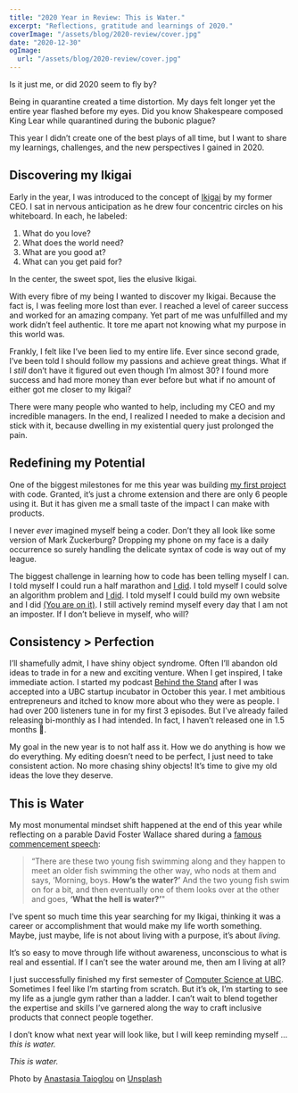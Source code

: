 ```yaml
---
title: "2020 Year in Review: This is Water."
excerpt: "Reflections, gratitude and learnings of 2020."
coverImage: "/assets/blog/2020-review/cover.jpg"
date: "2020-12-30"
ogImage:
  url: "/assets/blog/2020-review/cover.jpg"
---
```


Is it just me, or did 2020 seem to fly by?

Being in quarantine created a time distortion. My days felt longer yet the entire year flashed before my eyes. Did you know Shakespeare composed King Lear while quarantined during the bubonic plague?

This year I didn’t create one of the best plays of all time, but I want to share my learnings, challenges, and the new perspectives I gained in 2020.

## Discovering my Ikigai

Early in the year, I was introduced to the concept of [Ikigai](http://www.forastateofhappiness.com/tag/ikigai/) by my former CEO. I sat in nervous anticipation as he drew four concentric circles on his whiteboard. In each, he labeled:

1. What do you love?
2. What does the world need?
3. What are you good at?
4. What can you get paid for?

In the center, the sweet spot, lies the elusive Ikigai.

With every fibre of my being I wanted to discover my Ikigai. Because the fact is, I was feeling more lost than ever. I reached a level of career success and worked for an amazing company. Yet part of me was unfulfilled and my work didn’t feel authentic. It tore me apart not knowing what my purpose in this world was.

Frankly, I felt like I’ve been lied to my entire life. Ever since second grade, I’ve been told I should follow my passions and achieve great things. What if I _still_ don’t have it figured out even though I’m almost 30? I found more success and had more money than ever before but what if no amount of either got me closer to my Ikigai?

There were many people who wanted to help, including my CEO and my incredible managers. In the end, I realized I needed to make a decision and stick with it, because dwelling in my existential query just prolonged the pain.

## Redefining my Potential

One of the biggest milestones for me this year was building [my first project](/projects/life-calendar) with code. Granted, it’s just a chrome extension and there are only 6 people using it. But it has given me a small taste of the impact I can make with products.

I never _ever_ imagined myself being a coder. Don’t they all look like some version of Mark Zuckerburg? Dropping my phone on my face is a daily occurrence so surely handling the delicate syntax of code is way out of my league.

The biggest challenge in learning how to code has been telling myself I can. I told myself I could run a half marathon and [I did](https://www.strava.com/activities/4273743160). I told myself I could solve an algorithm problem and [I did](https://github.com/alicelovescake/advent-of-code). I told myself I could build my own website and I did [(You are on it)](https://alicezhao.com). I still actively remind myself every day that I am not an imposter. If I don’t believe in myself, who will?

## Consistency > Perfection

I’ll shamefully admit, I have shiny object syndrome. Often I’ll abandon old ideas to trade in for a new and exciting venture. When I get inspired, I take immediate action. I started my podcast [Behind the Stand](/projects/behind-the-stand) after I was accepted into a UBC startup incubator in October this year. I met ambitious entrepreneurs and itched to know more about who they were as people. I had over 200 listeners tune in for my first 3 episodes. But I’ve already failed releasing bi-monthly as I had intended. In fact, I haven’t released one in 1.5 months 😬.

My goal in the new year is to not half ass it. How we do anything is how we do everything. My editing doesn’t need to be perfect, I just need to take consistent action. No more chasing shiny objects! It’s time to give my old ideas the love they deserve.

## This is Water

My most monumental mindset shift happened at the end of this year while reflecting on a parable David Foster Wallace shared during a [famous commencement speech](https://www.youtube.com/watch?v=8CrOL-ydFMI):

> “There are these two young fish swimming along and they happen to meet an older fish swimming the other way, who nods at them and says, ‘Morning, boys. **How’s the water?’** And the two young fish swim on for a bit, and then eventually one of them looks over at the other and goes, **‘What the hell is water?’**"

I’ve spent so much time this year searching for my Ikigai, thinking it was a career or accomplishment that would make my life worth something. Maybe, just maybe, life is not about living with a purpose, it’s about _living_.

It’s so easy to move through life without awareness, unconscious to what is real and essential. If I can’t see the water around me, then am I living at all?

I just successfully finished my first semester of [Computer Science at UBC](https://www.cs.ubc.ca/students/undergrad/degree-programs/bcs-program-second-degree). Sometimes I feel like I’m starting from scratch. But it’s ok, I’m starting to see my life as a jungle gym rather than a ladder. I can’t wait to blend together the expertise and skills I’ve garnered along the way to craft inclusive products that connect people together.

I don’t know what next year will look like, but I will keep reminding myself … _this is water._

_This is water._

<span>Photo by <a href="https://unsplash.com/@thenata?utm_source=unsplash&amp;utm_medium=referral&amp;utm_content=creditCopyText">Anastasia Taioglou</a> on <a href="https://unsplash.com/s/photos/water?utm_source=unsplash&amp;utm_medium=referral&amp;utm_content=creditCopyText">Unsplash</a></span>
